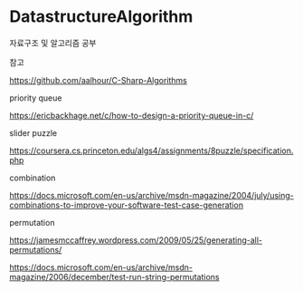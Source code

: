 # DatastructureAlgorithm
자료구조 및 알고리즘 공부 

참고

https://github.com/aalhour/C-Sharp-Algorithms

priority queue

https://ericbackhage.net/c/how-to-design-a-priority-queue-in-c/

slider puzzle

https://coursera.cs.princeton.edu/algs4/assignments/8puzzle/specification.php

combination

https://docs.microsoft.com/en-us/archive/msdn-magazine/2004/july/using-combinations-to-improve-your-software-test-case-generation

permutation

https://jamesmccaffrey.wordpress.com/2009/05/25/generating-all-permutations/

https://docs.microsoft.com/en-us/archive/msdn-magazine/2006/december/test-run-string-permutations
